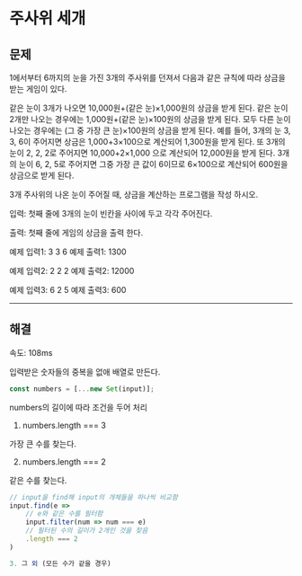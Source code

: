 # 주사위 세개

## 문제

1에서부터 6까지의 눈을 가진 3개의 주사위를 던져서 다음과 같은 규칙에 따라 상금을 받는 게임이 있다.

같은 눈이 3개가 나오면 10,000원+(같은 눈)×1,000원의 상금을 받게 된다.
같은 눈이 2개만 나오는 경우에는 1,000원+(같은 눈)×100원의 상금을 받게 된다.
모두 다른 눈이 나오는 경우에는 (그 중 가장 큰 눈)×100원의 상금을 받게 된다.
예를 들어, 3개의 눈 3, 3, 6이 주어지면 상금은 1,000+3×100으로 계산되어 1,300원을 받게 된다. 또 3개의 눈이 2, 2, 2로 주어지면 10,000+2×1,000 으로 계산되어 12,000원을 받게 된다. 3개의 눈이 6, 2, 5로 주어지면 그중 가장 큰 값이 6이므로 6×100으로 계산되어 600원을 상금으로 받게 된다.

3개 주사위의 나온 눈이 주어질 때, 상금을 계산하는 프로그램을 작성 하시오.

입력: 첫째 줄에 3개의 눈이 빈칸을 사이에 두고 각각 주어진다.

출력: 첫째 줄에 게임의 상금을 출력 한다.

예제 입력1: 3 3 6
예제 출력1: 1300

예제 입력2: 2 2 2
예제 출력2: 12000

예제 입력3: 6 2 5
예제 출력3: 600

---

## 해결

속도: 108ms

입력받은 숫자들의 중복을 없애 배열로 만든다.

```javascript
const numbers = [...new Set(input)];
```

numbers의 길이에 따라 조건을 두어 처리

1. numbers.length === 3

가장 큰 수를 찾는다.

2. numbers.length === 2

같은 수를 찾는다.

```javascript
// input을 find해 input의 개체들을 하나씩 비교함
input.find(e =>
	// e와 같은 수를 필터함
	input.filter(num => num === e)
	// 필터된 수의 길이가 2개인 것을 찾음
	.length === 2
)

3. 그 외 (모든 수가 같을 경우)

```
